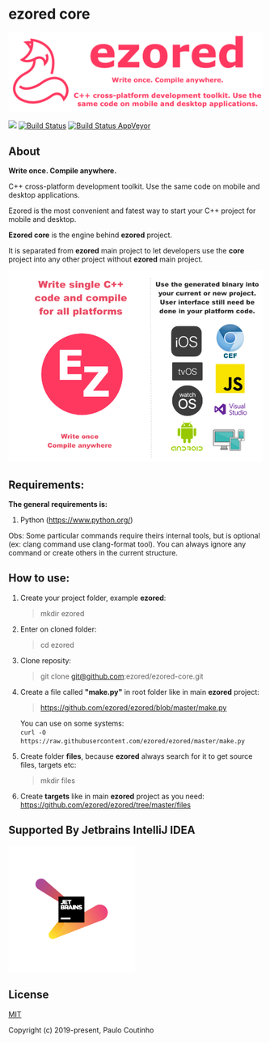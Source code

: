 # ezored core

![](extras/images/doc-logo.png)

![](https://img.shields.io/github/repo-size/ezored/ezored-core.svg)
[![Build Status](https://travis-ci.com/ezored/ezored-core.svg?branch=master)](https://travis-ci.com/ezored/ezored-core)
[![Build Status AppVeyor](https://ci.appveyor.com/api/projects/status/github/ezored/ezored-core?svg=true)](https://ci.appveyor.com/project/PauloCoutinho/ezored-core)

## About

**Write once. Compile anywhere.**

C++ cross-platform development toolkit. Use the same code on mobile and desktop applications.

Ezored is the most convenient and fatest way to start your C++ project for mobile and desktop.

**Ezored core** is the engine behind **ezored** project.

It is separated from **ezored** main project to let developers use the **core** project into any other project without **ezored** main project.


![](extras/images/what-is.png)

## Requirements:

**The general requirements is:**

1. Python (https://www.python.org/)

Obs: Some particular commands require theirs internal tools, but is optional (ex: clang command use clang-format tool). You can always ignore any command or create others in the current structure.

## How to use:

1. Create your project folder, example **ezored**:

    > mkdir ezored

2. Enter on cloned folder:
    > cd ezored

3. Clone reposity:
    > git clone git@github.com:ezored/ezored-core.git

4. Create a file called **"make.py"** in root folder like in main **ezored** project:
    > https://github.com/ezored/ezored/blob/master/make.py
      
    You can use on some systems:  
    ```curl -O https://raw.githubusercontent.com/ezored/ezored/master/make.py```    

5. Create folder **files**, because **ezored** always search for it to get source files, targets etc:

    > mkdir files

6. Create **targets** like in main **ezored** project as you need:
    https://github.com/ezored/ezored/tree/master/files 

## Supported By Jetbrains IntelliJ IDEA

![Supported By Jetbrains IntelliJ IDEA](extras/images/jetbrains-logo.png "Supported By Jetbrains IntelliJ IDEA")

## License

[MIT](http://opensource.org/licenses/MIT)

Copyright (c) 2019-present, Paulo Coutinho
